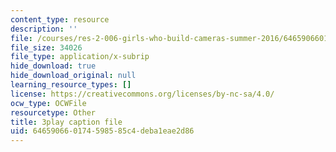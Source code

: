 ```yaml
---
content_type: resource
description: ''
file: /courses/res-2-006-girls-who-build-cameras-summer-2016/646590660174598585c4deba1eae2d86_tJj6YN8peXU.vtt
file_size: 34026
file_type: application/x-subrip
hide_download: true
hide_download_original: null
learning_resource_types: []
license: https://creativecommons.org/licenses/by-nc-sa/4.0/
ocw_type: OCWFile
resourcetype: Other
title: 3play caption file
uid: 64659066-0174-5985-85c4-deba1eae2d86
---
```


